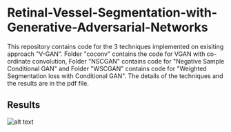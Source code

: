 # Retinal-Vessel-Segmentation-with-Generative-Adversarial-Networks
This repository contains code for the 3 techniques implemented on exisiting approach "V-GAN". Folder "coconv" contains the code for VGAN with co-ordinate convolution, Folder "NSCGAN" contains code for "Negative Sample Conditional GAN" and Folder "WSCGAN" contains code for "Weighted Segmentation loss with Conditional GAN". The details of the techniques and the results are in the pdf file.

## Results
![alt text](https://raw.githubusercontent.com/sujit-rai/Retinal-Vessel-Segmentation-with-Generative-Adversarial-Networks/blob/master/Results.jpg)
